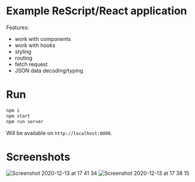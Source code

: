 # Example ReScript/React application

Features:

- work with components
- work with hooks
- styling
- routing
- fetch request
- JSON data decoding/typing

# Run

```sh
npm i
npm start
npm run server
```

Will be available on `http://localhost:8000`.

# Screenshots

![Screenshot 2020-12-13 at 17 41 34](https://user-images.githubusercontent.com/6762673/102015104-96288e00-3d6a-11eb-9580-311dcfca75b1.png)
![Screenshot 2020-12-13 at 17 38 15](https://user-images.githubusercontent.com/6762673/102015064-4649c700-3d6a-11eb-9b9f-f76cc9f8349a.png)
